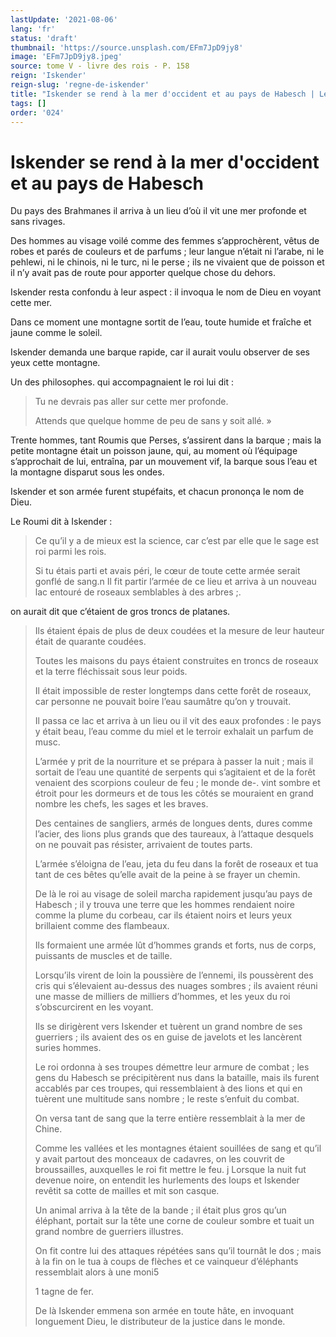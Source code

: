 ```yaml
---
lastUpdate: '2021-08-06'
lang: 'fr'
status: 'draft'
thumbnail: 'https://source.unsplash.com/EFm7JpD9jy8'
image: 'EFm7JpD9jy8.jpeg'
source: tome V - livre des rois - P. 158
reign: 'Iskender'
reign-slug: 'regne-de-iskender'
title: "Iskender se rend à la mer d'occident et au pays de Habesch | Le Livre des Rois | Shâhnâmeh"
tags: []
order: '024'
---
```


<!-- LTeX: language=fr -->

# Iskender se rend à la mer d'occident et au pays de Habesch

Du pays des Brahmanes il arriva à un lieu d’où il vit une mer profonde et sans rivages.

Des hommes au visage voilé comme des femmes s’approchèrent, vêtus de robes et parés de couleurs et de parfums ; leur langue n’était ni l’arabe, ni le pehlewi, ni le chinois, ni le turc, ni le perse ; ils ne vivaient que de poisson et il n’y avait pas de route pour apporter quelque chose du dehors.

Iskender resta confondu à leur aspect : il invoqua le nom de Dieu en voyant cette mer.

Dans ce moment une montagne sortit de l’eau, toute humide et fraîche et jaune comme le soleil.

Iskender demanda une barque rapide, car il aurait voulu observer de ses yeux cette montagne.

Un des philosophes. qui accompagnaient le roi lui dit :

> Tu ne devrais pas aller sur cette mer profonde.
>
> Attends que quelque homme de peu de sans y soit allé. »

Trente hommes, tant Roumis que Perses, s’assirent dans la barque ; mais la petite montagne était un poisson jaune, qui, au moment où l’équipage s’approchait de lui, entraîna, par un mouvement vif, la barque sous l’eau et la montagne disparut sous les ondes.

Iskender et son armée furent stupéfaits, et chacun prononça le nom de Dieu.

Le Roumi dit à Iskender :

> Ce qu’il y a de mieux est la science, car c’est par elle que le sage est roi parmi les rois.
>
> Si tu étais parti et avais péri, le cœur de toute cette armée serait gonflé de sang.n Il fit partir l’armée de ce lieu et arriva à un nouveau lac entouré de roseaux semblables à des arbres ;.
>
> 
on aurait dit que c’étaient de gros troncs de platanes.
>
> Ils étaient épais de plus de deux coudées et la mesure de leur hauteur était de quarante coudées.
>
> Toutes les maisons du pays étaient construites en troncs de roseaux et la terre fléchissait sous leur poids.
>
> Il était impossible de rester longtemps dans cette forêt de roseaux, car personne ne pouvait boire l’eau saumâtre qu’on y trouvait.
>
> Il passa ce lac et arriva à un lieu ou il vit des eaux profondes : le pays y était beau, l’eau comme du miel et le terroir exhalait un parfum de musc.
>
> L’armée y prit de la nourriture et se prépara à passer la nuit ; mais il sortait de l’eau une quantité de serpents qui s’agitaient et de la forêt venaient des scorpions couleur de feu ; le monde de-. vint sombre et étroit pour les dormeurs et de tous les côtés se mouraient en grand nombre les chefs, les sages et les braves.
>
> Des centaines de sangliers, armés de longues dents, dures comme l’acier, des lions plus grands que des taureaux, à l’attaque desquels on ne pouvait pas résister, arrivaient de toutes parts.
>
> L’armée s’éloigna de l’eau, jeta du feu dans la forêt de roseaux et tua tant de ces bêtes qu’elle avait de la peine à se frayer un chemin.
>
> De là le roi au visage de soleil marcha rapidement jusqu’au pays de Habesch ; il y trouva une terre que les hommes rendaient noire comme la plume du corbeau, car ils étaient noirs et leurs yeux brillaient comme des flambeaux.
>
> Ils formaient une armée lût d’hommes grands et forts, nus de corps, puissants de muscles et de taille.
>
> Lorsqu’ils virent de loin la poussière de l’ennemi, ils poussèrent des cris qui s’élevaient au-dessus des nuages sombres ; ils avaient réuni une masse de milliers de milliers d’hommes, et les yeux du roi s’obscurcirent en les voyant.
>
> Ils se dirigèrent vers Iskender et tuèrent un grand nombre de ses guerriers ; ils avaient des os en guise de javelots et les lancèrent suries hommes.
>
> Le roi ordonna à ses troupes démettre leur armure de combat ; les gens du Habesch se précipitèrent nus dans la bataille, mais ils furent accablés par ces troupes, qui ressemblaient à des lions et qui en tuèrent une multitude sans nombre ; le reste s’enfuit du combat.
>
> On versa tant de sang que la terre entière ressemblait à la mer de Chine.
>
> Comme les vallées et les montagnes étaient souillées de sang et qu’il y avait partout des monceaux de cadavres, on les couvrit de broussailles, auxquelles le roi fit mettre le feu. j Lorsque la nuit fut devenue noire, on entendit les hurlements des loups et Iskender revêtit sa cotte de mailles et mit son casque.
>
> Un animal arriva à la tête de la bande ; il était plus gros qu’un éléphant, portait sur la tête une corne de couleur sombre et tuait un grand nombre de guerriers illustres.
>
> On fit contre lui des attaques répétées sans qu’il tournât le dos ; mais à la fin on le tua à coups de flèches et ce vainqueur d’éléphants ressemblait alors à une moni5
>
> 1
tagne de fer.
>
> De là Iskender emmena son armée en toute hâte, en invoquant longuement Dieu, le distributeur de la justice dans le monde.
